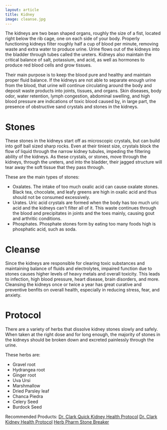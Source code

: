 ```yaml
---
layout: article
title: Kidney
image: cleanse.jpg
---
```


The kidneys are two bean shaped organs, roughly the size of a fist, located right below the rib cage, one on each side of your body. Properly functioning kidneys filter roughly half a cup of blood per minute, removing waste and extra water to produce urine. Urine flows out of the kidneys into the bladder through tubes called the ureters. Kidneys also maintain the critical balance of salt, potassium, and acid, as well as hormones to produce red blood cells and grow tissues.

Their main purpose is to keep the blood pure and healthy and maintain proper fluid balance. If the kidneys are not able to separate enough urine from the blood, that urine will continue circulating around the body and deposit waste products into joints, tissues, and organs. Skin diseases, body odor, water retention, lymph congestion, abdominal swelling, and high blood pressure are indications of toxic blood caused by, in large part, the presence of obstructive sand crystals and stones in the kidneys.

# Stones

These stones in the kidneys start off as microscopic crystals, but can build into golf ball sized sharp rocks. Even at their tiniest size, crystals block the flow of liquid through the narrow kidney tubules, impeding the filtering ability of the kidneys. As these crystals, or stones, move through the kidneys, through the ureters, and into the bladder, their jagged structure will tear away the soft tissue that they pass through.

These are the main types of stones:
- Oxalates. The intake of too much oxalic acid can cause oxalate stones. Black tea, chocolate, and leafy greens are high in oxalic acid and thus should not be consumed excessively.
- Urates. Uric acid crystals are formed when the body has too much uric acid and the kidneys can't filter all of it. This waste continues through the blood and precipitates in joints and the toes mainly, causing gout and arthritic conditions.
- Phosphates. Phosphate stones form by eating too many foods high is phosphatic acid, such as soda. 

# Cleanse

Since the kidneys are responsible for clearing toxic substances and maintaining balance of fluids and electrolytes, impaired function due to stones causes higher levels of heavy metals and overall toxicity. This leads to infection, high blood pressure, heart disease, brain disorders, and more. Cleansing the kidneys once or twice a year has great curative and preventive benfits on overall health, especially in reducing stress, fear, and anxiety.

# Protocol

There are a variety of herbs that dissolve kidney stones slowly and safely. When taken at the right dose and for long enough, the majority of stones in the kidneys should be broken down and excreted painlessly through the urine.

These herbs are:
- Gravel root
- Hydrangea root
- Ginger root
- Uva Ursi
- Marshmallow
- Dried Parsley leaf
- Chanca Piedra
- Celery Seed
- Burdock Seed

Recommended Products:
[Dr. Clark Quick Kidney Health Protocol](https://drclarkstore.com/collections/dr-hulda-clark-kidney-cleanse/products/quick-kidney-cleanse-520-mg-125-capsules?variant=39941220401323)
[Dr. Clark Kidney Health Protocol](https://drclarkstore.com/products/kidney-cleanse-by-dr-hulda-clark?variant=39941991497899)
[Herb Pharm Stone Breaker](https://www.herb-pharm.com/products/stone-breaker?variant=39854900674603)
